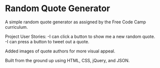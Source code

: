 # Random Quote Generator

A simple random quote generator as assigned by the Free Code Camp curriculum.

Project User Stories:
-I can click a button to show me a new random quote.
-I can press a button to tweet out a quote.

Added images of quote authors for more visual appeal.

Built from the ground up using HTML, CSS, jQuery, and JSON.
